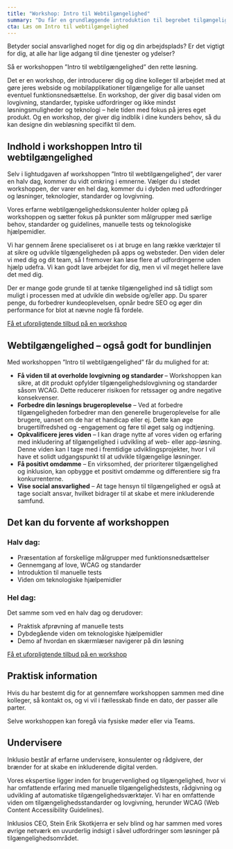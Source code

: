 ```yaml
---
title: "Workshop: Intro til Webtilgængelighed"
summary: "Du får en grundlæggende introduktion til begrebet tilgængelighed. Vi ser på reglerne, typiske udfordringer og mulige løsninger – hele tiden med udgangspunkt i dit eget produkt."
cta: Læs om Intro til webtilgængelighed
---
```


<p>Betyder social ansvarlighed noget for dig og din arbejdsplads? Er det vigtigt for dig, at alle har lige adgang til dine tjenester og ydelser?</p> 

<p>Så er workshoppen ”Intro til webtilgængelighed” den rette løsning. </p> 

<p>Det er en workshop, der introducerer dig og dine kolleger til arbejdet med at gøre jeres webside og mobilapplikationer tilgængelige for alle uanset eventuel funktionsnedsættelse. En workshop, der giver dig basal viden om lovgivning, standarder, typiske udfordringer og ikke mindst løsningsmuligheder og teknologi – hele tiden med fokus på jeres eget produkt. Og en workshop, der giver dig indblik i dine kunders behov, så du kan designe din webløsning specifikt til dem.</p>

## Indhold i workshoppen Intro til webtilgængelighed

<p>Selv i lightudgaven af workshoppen ”Intro til webtilgængelighed”, der varer en halv dag, kommer du vidt omkring i emnerne. Vælger du i stedet workshoppen, der varer en hel dag, kommer du i dybden med udfordringer og løsninger, teknologier, standarder og lovgivning.</p>

<p>Vores erfarne webtilgængelighedskonsulenter holder oplæg på workshoppen og sætter fokus på punkter som målgrupper med særlige behov, standarder og guidelines, manuelle tests og teknologiske hjælpemidler.</p>

<p>Vi har gennem årene specialiseret os i at bruge en lang række værktøjer til at sikre og udvikle tilgængeligheden på apps og websteder. Den viden deler vi med dig og dit team, så I fremover kan løse flere af udfordringerne uden hjælp udefra. Vi kan godt lave arbejdet for dig, men vi vil meget hellere lave det med dig.</p>

<p>Der er mange gode grunde til at tænke tilgængelighed ind så tidligt som muligt i processen med at udvikle din webside og/eller app. Du sparer penge, du forbedrer kundeoplevelsen, opnår bedre SEO og øger din performance for blot at nævne nogle få fordele.</p>

<a href="#CTA" class="btn btn-primary">Få et uforpligtende tilbud på en workshop</a>

## Webtilgængelighed – også godt for bundlinjen 
<p>Med workshoppen ”Intro til webtilgængelighed” får du mulighed for at: </p>

* <b>Få viden til at overholde lovgivning og standarder </b> – Workshoppen kan sikre, at dit produkt opfylder tilgængelighedslovgivning og standarder såsom WCAG. Dette reducerer risikoen for retssager og andre negative konsekvenser.
* <b>Forbedre din løsnings brugeroplevelse</b> – Ved at forbedre tilgængeligheden forbedrer man den generelle brugeroplevelse for alle brugere, uanset om de har et handicap eller ej. Dette kan øge brugertilfredshed og -engagement og føre til øget salg og indtjening.
* <b>Opkvalificere jeres viden</b> – I kan drage nytte af vores viden og erfaring med inkludering af tilgængelighed i udvikling af web- eller app-løsning. Denne viden kan I tage med i fremtidige udviklingsprojekter, hvor I vil have et solidt udgangspunkt til at udvikle tilgængelige løsninger.
* <b>Få positivt omdømme</b> – En virksomhed, der prioriterer tilgængelighed og inklusion, kan opbygge et positivt omdømme og differentiere sig fra konkurrenterne.
* <b>Vise social ansvarlighed</b> – At tage hensyn til tilgængelighed er også at tage socialt ansvar, hvilket bidrager til at skabe et mere inkluderende samfund.

## Det kan du forvente af workshoppen 
### Halv dag: 
* Præsentation af forskellige målgrupper med funktionsnedsættelser
* Gennemgang af love, WCAG og standarder 
* Introduktion til manuelle tests
* Viden om teknologiske hjælpemidler

### Hel dag:
Det samme som ved en halv dag og derudover: 
* Praktisk afprøvning af manuelle tests
* Dybdegående viden om teknologiske hjælpemidler
* Demo af hvordan en skærmlæser navigerer på din løsning

<a href="#CTA" class="btn btn-primary">Få et uforpligtende tilbud på en workshop</a>

## Praktisk information
<p>Hvis du har bestemt dig for at gennemføre workshoppen sammen med dine kolleger, så kontakt os, og vi vil i fællesskab finde en dato, der passer alle parter.</p> 

<p>Selve workshoppen kan foregå via fysiske møder eller via Teams.</p>

## Undervisere
<p>Inklusio består af erfarne undervisere, konsulenter og rådgivere, der brænder for at skabe en inkluderende digital verden.</p> 

<p>Vores ekspertise ligger inden for brugervenlighed og tilgængelighed, hvor vi har omfattende erfaring med manuelle tilgængelighedstests, rådgivning og udvikling af automatiske tilgængelighedsværktøjer. Vi har en omfattende viden om tilgængelighedsstandarder og lovgivning, herunder WCAG (Web Content Accessibility Guidelines). </p> 

<p>Inklusios CEO, Stein Erik Skotkjerra er selv blind og har sammen med vores øvrige netværk en uvurderlig indsigt i såvel udfordringer som løsninger på tilgængelighedsområdet.</p>
